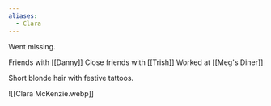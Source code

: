 ```yaml
---
aliases:
  - Clara
---
```

Went missing.

Friends with [[Danny]]
Close friends with [[Trish]]
Worked at [[Meg's Diner]]

Short blonde hair with festive tattoos.

![[Clara McKenzie.webp]]
